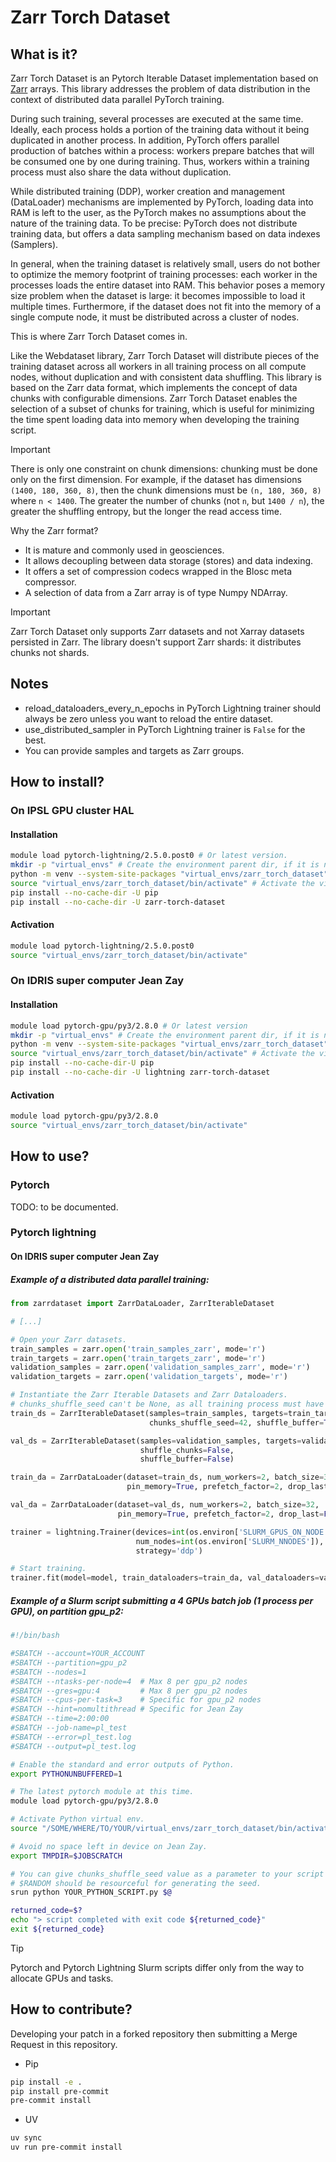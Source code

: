 # Zarr Torch Dataset

## What is it?

Zarr Torch Dataset is an Pytorch Iterable Dataset implementation based on [Zarr](https://zarr.readthedocs.io/en/stable/) arrays.
This library addresses the problem of data distribution in the context of distributed data parallel PyTorch training.

During such training, several processes are executed at the same time. Ideally, each process holds a portion of the training data without it being duplicated in another process.
In addition, PyTorch offers parallel production of batches within a process: workers prepare batches that will be consumed one by one during training. Thus, workers within a training process must also share the data without duplication.

While distributed training (DDP), worker creation and management (DataLoader) mechanisms are implemented by PyTorch, loading data into RAM is left to the user, as the PyTorch makes no assumptions about the nature of the training data. To be precise: PyTorch does not distribute training data, but offers a data sampling mechanism based on data indexes (Samplers).

In general, when the training dataset is relatively small, users do not bother to optimize the memory footprint of training processes: each worker in the processes loads the entire dataset into RAM. This behavior poses a memory size problem when the dataset is large: it becomes impossible to load it multiple times. Furthermore, if the dataset does not fit into the memory of a single compute node, it must be distributed across a cluster of nodes.

This is where Zarr Torch Dataset comes in.

Like the Webdataset library, Zarr Torch Dataset will distribute pieces of the training dataset across all workers in all training process on all compute nodes, without duplication and with consistent data shuffling. This library is based on the Zarr data format, which implements the concept of data chunks with configurable dimensions. Zarr Torch Dataset enables the selection of a subset of chunks for training, which is useful for minimizing the time spent loading data into memory when developing the training script.

> [!important]
> There is only one constraint on chunk dimensions: chunking must be done only on the first dimension. For example, if the dataset has dimensions `(1400, 180, 360, 8)`, then the chunk dimensions must be `(n, 180, 360, 8)` where `n < 1400`.
> The greater the number of chunks (not `n`, but `1400 / n`), the greater the shuffling entropy, but the longer the read access time.



Why the Zarr format?

- It is mature and commonly used in geosciences.
- It allows decoupling between data storage (stores) and data indexing.
- It offers a set of compression codecs wrapped in the Blosc meta compressor.
- A selection of data from a Zarr array is of type Numpy NDArray.

> [!important]
> Zarr Torch Dataset only supports Zarr datasets and not Xarray datasets persisted in Zarr.
> The library doesn't support Zarr shards: it distributes chunks not shards.

## Notes

- reload_dataloaders_every_n_epochs in PyTorch Lightning trainer should always be zero unless you want to reload the entire dataset.
- use_distributed_sampler in PyTorch Lightning trainer is `False` for the best.
- You can provide samples and targets as Zarr groups.

## How to install?

### On IPSL GPU cluster HAL

#### Installation

```bash
module load pytorch-lightning/2.5.0.post0 # Or latest version.
mkdir -p "virtual_envs" # Create the environment parent dir, if it is not already done.
python -m venv --system-site-packages "virtual_envs/zarr_torch_dataset" # Create the virtual environment named zarr_torch_dataset.
source "virtual_envs/zarr_torch_dataset/bin/activate" # Activate the virtual environment.
pip install --no-cache-dir -U pip
pip install --no-cache-dir -U zarr-torch-dataset
```
#### Activation

```bash
module load pytorch-lightning/2.5.0.post0
source "virtual_envs/zarr_torch_dataset/bin/activate"
```
### On IDRIS super computer Jean Zay

#### Installation

```bash
module load pytorch-gpu/py3/2.8.0 # Or latest version
mkdir -p "virtual_envs" # Create the environment parent dir, if it is not already done.
python -m venv --system-site-packages "virtual_envs/zarr_torch_dataset" # Create the virtual environment named zarr_torch_dataset.
source "virtual_envs/zarr_torch_dataset/bin/activate" # Activate the virtual environment.
pip install --no-cache-dir-U pip
pip install --no-cache-dir -U lightning zarr-torch-dataset
```
#### Activation

```bash
module load pytorch-gpu/py3/2.8.0
source "virtual_envs/zarr_torch_dataset/bin/activate"
```

## How to use?

### Pytorch

TODO: to be documented.

### Pytorch lightning

#### On IDRIS super computer Jean Zay

##### Example of a distributed data parallel training:

```python
from zarrdataset import ZarrDataLoader, ZarrIterableDataset

# [...]

# Open your Zarr datasets.
train_samples = zarr.open('train_samples_zarr', mode='r')
train_targets = zarr.open('train_targets_zarr', mode='r')
validation_samples = zarr.open('validation_samples_zarr', mode='r')
validation_targets = zarr.open('validation_targets', mode='r')

# Instantiate the Zarr Iterable Datasets and Zarr Dataloaders.
# chunks_shuffle_seed can't be None, as all training process must have the same seed value.
train_ds = ZarrIterableDataset(samples=train_samples, targets=train_targets, shuffle_chunks=True,
                               chunks_shuffle_seed=42, shuffle_buffer=True, buffer_shuffle_seed=None)

val_ds = ZarrIterableDataset(samples=validation_samples, targets=validation_targets,
                             shuffle_chunks=False,
                             shuffle_buffer=False)

train_da = ZarrDataLoader(dataset=train_ds, num_workers=2, batch_size=32,
                          pin_memory=True, prefetch_factor=2, drop_last=False)

val_da = ZarrDataLoader(dataset=val_ds, num_workers=2, batch_size=32,
                        pin_memory=True, prefetch_factor=2, drop_last=False)

trainer = lightning.Trainer(devices=int(os.environ['SLURM_GPUS_ON_NODE']),
                            num_nodes=int(os.environ['SLURM_NNODES']),
                            strategy='ddp')

# Start training.
trainer.fit(model=model, train_dataloaders=train_da, val_dataloaders=val_da)
```

##### Example of a Slurm script submitting a 4 GPUs batch job (1 process per GPU), on partition gpu_p2:

```bash
#!/bin/bash

#SBATCH --account=YOUR_ACCOUNT
#SBATCH --partition=gpu_p2
#SBATCH --nodes=1
#SBATCH --ntasks-per-node=4  # Max 8 per gpu_p2 nodes
#SBATCH --gres=gpu:4         # Max 8 per gpu_p2 nodes
#SBATCH --cpus-per-task=3    # Specific for gpu_p2 nodes
#SBATCH --hint=nomultithread # Specific for Jean Zay
#SBATCH --time=2:00:00
#SBATCH --job-name=pl_test
#SBATCH --error=pl_test.log
#SBATCH --output=pl_test.log

# Enable the standard and error outputs of Python.
export PYTHONUNBUFFERED=1

# The latest pytorch module at this time.
module load pytorch-gpu/py3/2.8.0

# Activate Python virtual env.
source "/SOME/WHERE/TO/YOUR/virtual_envs/zarr_torch_dataset/bin/activate"

# Avoid no space left in device on Jean Zay.
export TMPDIR=$JOBSCRATCH

# You can give chunks_shuffle_seed value as a parameter to your script thank to $@.
# $RANDOM should be resourceful for generating the seed.
srun python YOUR_PYTHON_SCRIPT.py $@

returned_code=$?
echo "> script completed with exit code ${returned_code}"
exit ${returned_code}
```

> [!tip]
> Pytorch and Pytorch Lightning Slurm scripts differ only from the way to allocate GPUs and tasks.

## How to contribute?

Developing your patch in a forked repository then submitting a Merge Request in this repository.

* Pip

```bash
pip install -e .
pip install pre-commit
pre-commit install
```

* UV

```bash
uv sync
uv run pre-commit install
```
